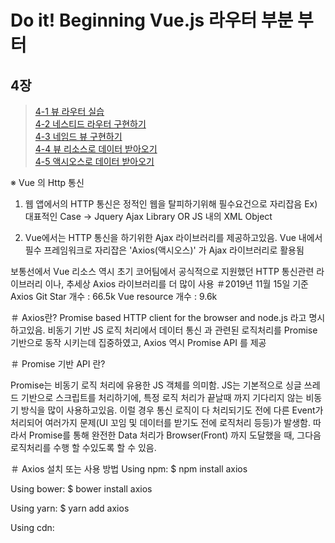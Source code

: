 # Do it! Beginning Vue.js 라우터 부분 부터


4장
-
>[4-1 뷰 라우터 실습](https://github.com/gwkim9444/Vue_Study/blob/master/01_nested.html/)  
>[4-2 네스티드 라우터 구현하기](https://github.com/gwkim9444/Vue_Study/blob/master/02_Named_view.html/)  
>[4-3 네임드 뷰 구현하기](https://github.com/gwkim9444/Vue_Study/blob/master/03.Vue_Quiz.html/)  
>[4-4 뷰 리소스로 데이터 받아오기](https://github.com/gwkim9444/Vue_Study/blob/master/04.Vue_HTTP_Communication.html/)  
>[4-5 액시오스로 데이터 받아오기](https://github.com/gwkim9444/Vue_Study/blob/master/05.Axios.html/)  


※ Vue 의 Http 통신

1. 웹 앱에서의 HTTP 통신은 정적인 웹을 탈피하기위해 필수요건으로 자리잡음
Ex) 대표적인 Case → Jquery Ajax Library OR JS 내의 XML Object 

2. Vue에서는 HTTP 통신을 하기위한 Ajax 라이브러리를 제공하고있음. 
Vue 내에서 필수 프레임워크로 자리잡은 'Axios(액시오스)' 가 Ajax 라이브러리로 활용됨

보통선에서 Vue 리소스 역시 초기 코어팀에서 공식적으로 지원했던 HTTP 통신관련 라이브러리 이나, 추세상 Axios 라이브러리를 더 많이 사용
＃2019년 11월 15일 기준 
Axios Git Star 개수 : 66.5k
Vue resource 개수 : 9.6k

＃ Axios란? 
Promise based HTTP client for the browser and node.js 라고 명시하고있음.
비동기 기반 JS 로직 처리에서 데이터 통신 과 관련된 로직처리를 Promise 기반으로 동작 시키는데 집중하였고, Axios 역시 Promise API 를 제공

＃ Promise 기반 API 란?

Promise는 비동기 로직 처리에 유용한 JS 객체를 의미함.
JS는 기본적으로 싱글 쓰레드 기반으로 스크립트를 처리하기에, 특정 로직 처리가 끝날때 까지 기다리지 않는 비동기 방식을 많이 사용하고있음.
이럴 경우 통신 로직이 다 처리되기도 전에 다른 Event가 처리되어 여러가지 문제(UI 꼬임 및 데이터를 받기도 전에 로직처리 등등)가 발생함.
따라서 Promise를 통해 완전한 Data 처리가 Browser(Front) 까지 도달했을 때, 그다음 로직처리를 수행 할 수있도록 할 수 있음.


＃ Axios 설치 또는 사용 방법
Using npm:
$ npm install axios

Using bower:
$ bower install axios

Using yarn:
$ yarn add axios

Using cdn:
<script src="https://unpkg.com/axios/dist/axios.min.js"></script>

